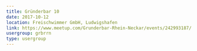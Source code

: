 ```yaml
---
title: Gründerbar 10
date: 2017-10-12
location: Freischwimmer GmbH, Ludwigshafen
link: https://www.meetup.com/Grunderbar-Rhein-Neckar/events/242993187/
usergroup: grbrrn
type: usergroup
---
```

